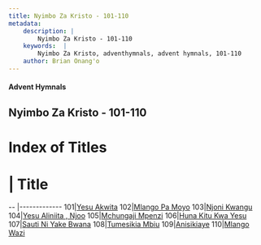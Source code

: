 ```yaml
---
title: Nyimbo Za Kristo - 101-110
metadata:
    description: |
        Nyimbo Za Kristo - 101-110
    keywords:  |
        Nyimbo Za Kristo, adventhymnals, advent hymnals, 101-110
    author: Brian Onang'o
---
```


#### Advent Hymnals
## Nyimbo Za Kristo - 101-110

# Index of Titles
# | Title                        
-- |-------------
101|[Yesu Akwita](/nyimbo-za-kristo/101-200/101-110/Yesu-Akwita)
102|[Mlango Pa Moyo](/nyimbo-za-kristo/101-200/101-110/Mlango-Pa-Moyo)
103|[Njoni Kwangu](/nyimbo-za-kristo/101-200/101-110/Njoni-Kwangu)
104|[Yesu Aliniita , Njoo](/nyimbo-za-kristo/101-200/101-110/Yesu-Aliniita-,-Njoo)
105|[Mchungaji Mpenzi](/nyimbo-za-kristo/101-200/101-110/Mchungaji-Mpenzi)
106|[Huna Kitu Kwa Yesu](/nyimbo-za-kristo/101-200/101-110/Huna-Kitu-Kwa-Yesu)
107|[Sauti Ni Yake Bwana](/nyimbo-za-kristo/101-200/101-110/Sauti-Ni-Yake-Bwana)
108|[Tumesikia Mbiu](/nyimbo-za-kristo/101-200/101-110/Tumesikia-Mbiu)
109|[Anisikiaye](/nyimbo-za-kristo/101-200/101-110/Anisikiaye)
110|[Mlango Wazi](/nyimbo-za-kristo/101-200/101-110/Mlango-Wazi)